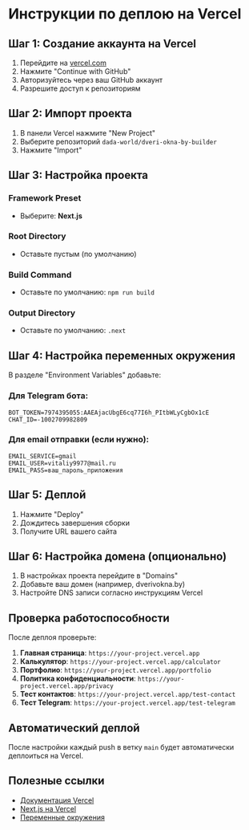 # Инструкции по деплою на Vercel

## Шаг 1: Создание аккаунта на Vercel

1. Перейдите на [vercel.com](https://vercel.com)
2. Нажмите "Continue with GitHub"
3. Авторизуйтесь через ваш GitHub аккаунт
4. Разрешите доступ к репозиториям

## Шаг 2: Импорт проекта

1. В панели Vercel нажмите "New Project"
2. Выберите репозиторий `dada-world/dveri-okna-by-builder`
3. Нажмите "Import"

## Шаг 3: Настройка проекта

### Framework Preset
- Выберите: **Next.js**

### Root Directory
- Оставьте пустым (по умолчанию)

### Build Command
- Оставьте по умолчанию: `npm run build`

### Output Directory
- Оставьте по умолчанию: `.next`

## Шаг 4: Настройка переменных окружения

В разделе "Environment Variables" добавьте:

### Для Telegram бота:
```
BOT_TOKEN=7974395055:AAEAjacUbgE6cq77I6h_PItbWLyCgbOx1cE
CHAT_ID=-1002709982809
```

### Для email отправки (если нужно):
```
EMAIL_SERVICE=gmail
EMAIL_USER=vitaliy9977@mail.ru
EMAIL_PASS=ваш_пароль_приложения
```

## Шаг 5: Деплой

1. Нажмите "Deploy"
2. Дождитесь завершения сборки
3. Получите URL вашего сайта

## Шаг 6: Настройка домена (опционально)

1. В настройках проекта перейдите в "Domains"
2. Добавьте ваш домен (например, dverivokna.by)
3. Настройте DNS записи согласно инструкциям Vercel

## Проверка работоспособности

После деплоя проверьте:

1. **Главная страница**: `https://your-project.vercel.app`
2. **Калькулятор**: `https://your-project.vercel.app/calculator`
3. **Портфолио**: `https://your-project.vercel.app/portfolio`
4. **Политика конфиденциальности**: `https://your-project.vercel.app/privacy`
5. **Тест контактов**: `https://your-project.vercel.app/test-contact`
6. **Тест Telegram**: `https://your-project.vercel.app/test-telegram`

## Автоматический деплой

После настройки каждый push в ветку `main` будет автоматически деплоиться на Vercel.

## Полезные ссылки

- [Документация Vercel](https://vercel.com/docs)
- [Next.js на Vercel](https://vercel.com/docs/functions/serverless-functions/runtimes/nodejs)
- [Переменные окружения](https://vercel.com/docs/projects/environment-variables) 